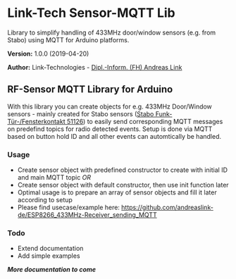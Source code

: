 # Link-Tech Sensor-MQTT Lib
Library to simplify handling of 433MHz door/window sensors (e.g. from Stabo) using MQTT for Arduino platforms.

**Version:** 1.0.0 (2019-04-20)

**Author:** Link-Technologies - [Dipl.-Inform. (FH) Andreas Link](http://www.AndreasLink.de)


## RF-Sensor MQTT Library for Arduino

With this library you can create objects for e.g. 433MHz Door/Window sensors - mainly created for Stabo sensors ([Stabo Funk-Tür-/Fensterkontakt 51126](https://stabo.de/hs-zubehoer/)) to easily send corresponding MQTT messages on predefind topics for radio detected events. Setup is done via MQTT based on button hold ID and all other events can automtically be handled.

### Usage
- Create sensor object with predefined constructor to create with initial ID and main MQTT topic _OR_
- Create sensor object with default constructor, then use init function later
- Optimal usage is to prepare an array of sensor objects and fill it later according to setup
- Please find usecase/example here: https://github.com/andreaslink-de/ESP8266_433MHz-Receiver_sending_MQTT

### Todo
- Extend documentation
- Add simple examples


**_More documentation to come_**

